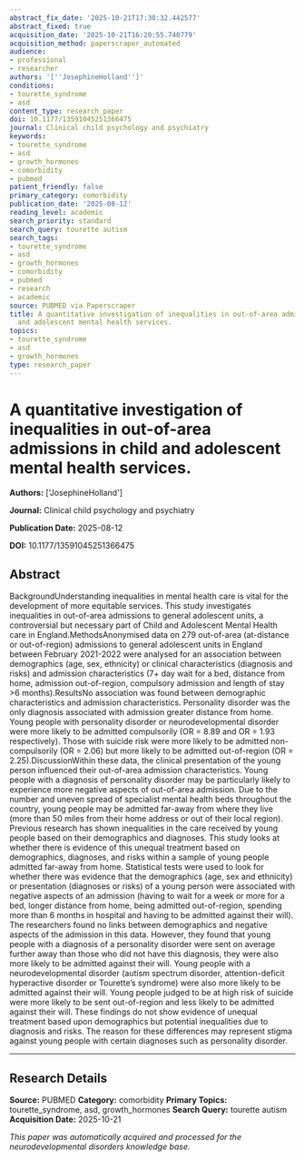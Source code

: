 ```yaml
---
abstract_fix_date: '2025-10-21T17:30:32.442577'
abstract_fixed: true
acquisition_date: '2025-10-21T16:20:55.740779'
acquisition_method: paperscraper_automated
audience:
- professional
- researcher
authors: '[''JosephineHolland'']'
conditions:
- tourette_syndrome
- asd
content_type: research_paper
doi: 10.1177/13591045251366475
journal: Clinical child psychology and psychiatry
keywords:
- tourette_syndrome
- asd
- growth_hormones
- comorbidity
- pubmed
patient_friendly: false
primary_category: comorbidity
publication_date: '2025-08-12'
reading_level: academic
search_priority: standard
search_query: tourette autism
search_tags:
- tourette_syndrome
- asd
- growth_hormones
- comorbidity
- pubmed
- research
- academic
source: PUBMED via Paperscraper
title: A quantitative investigation of inequalities in out-of-area admissions in child
  and adolescent mental health services.
topics:
- tourette_syndrome
- asd
- growth_hormones
type: research_paper
---
```


# A quantitative investigation of inequalities in out-of-area admissions in child and adolescent mental health services.

**Authors:** ['JosephineHolland']

**Journal:** Clinical child psychology and psychiatry

**Publication Date:** 2025-08-12

**DOI:** 10.1177/13591045251366475

## Abstract

BackgroundUnderstanding inequalities in mental health care is vital for the development of more equitable services. This study investigates inequalities in out-of-area admissions to general adolescent units, a controversial but necessary part of Child and Adolescent Mental Health care in England.MethodsAnonymised data on 279 out-of-area (at-distance or out-of-region) admissions to general adolescent units in England between February 2021-2022 were analysed for an association between demographics (age, sex, ethnicity) or clinical characteristics (diagnosis and risks) and admission characteristics (7+ day wait for a bed, distance from home, admission out-of-region, compulsory admission and length of stay >6 months).ResultsNo association was found between demographic characteristics and admission characteristics. Personality disorder was the only diagnosis associated with admission greater distance from home. Young people with personality disorder or neurodevelopmental disorder were more likely to be admitted compulsorily (OR = 8.89 and OR = 1.93 respectively). Those with suicide risk were more likely to be admitted non-compulsorily (OR = 2.06) but more likely to be admitted out-of-region (OR = 2.25).DiscussionWithin these data, the clinical presentation of the young person influenced their out-of-area admission characteristics. Young people with a diagnosis of personality disorder may be particularly likely to experience more negative aspects of out-of-area admission. Due to the number and uneven spread of specialist mental health beds throughout the country, young people may be admitted far-away from where they live (more than 50 miles from their home address or out of their local region). Previous research has shown inequalities in the care received by young people based on their demographics and diagnoses. This study looks at whether there is evidence of this unequal treatment based on demographics, diagnoses, and risks within a sample of young people admitted far-away from home. Statistical tests were used to look for whether there was evidence that the demographics (age, sex and ethnicity) or presentation (diagnoses or risks) of a young person were associated with negative aspects of an admission (having to wait for a week or more for a bed, longer distance from home, being admitted out-of-region, spending more than 6 months in hospital and having to be admitted against their will). The researchers found no links between demographics and negative aspects of the admission in this data. However, they found that young people with a diagnosis of a personality disorder were sent on average further away than those who did not have this diagnosis, they were also more likely to be admitted against their will. Young people with a neurodevelopmental disorder (autism spectrum disorder, attention-deficit hyperactive disorder or Tourette’s syndrome) were also more likely to be admitted against their will. Young people judged to be at high risk of suicide were more likely to be sent out-of-region and less likely to be admitted against their will. These findings do not show evidence of unequal treatment based upon demographics but potential inequalities due to diagnosis and risks. The reason for these differences may represent stigma against young people with certain diagnoses such as personality disorder.

---

## Research Details

**Source:** PUBMED
**Category:** comorbidity
**Primary Topics:** tourette_syndrome, asd, growth_hormones
**Search Query:** tourette autism
**Acquisition Date:** 2025-10-21

*This paper was automatically acquired and processed for the neurodevelopmental disorders knowledge base.*
